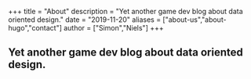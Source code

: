 +++
title = "About"
description = "Yet another game dev blog about data oriented design."
date = "2019-11-20"
aliases = ["about-us","about-hugo","contact"]
author = ["Simon","Niels"]
+++

## Yet another game dev blog about data oriented design.



